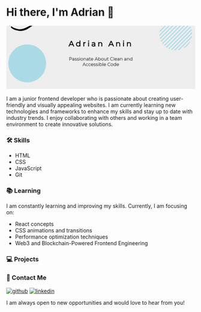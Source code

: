# Hi there, I'm Adrian 👋

![Crafting Beautiful and Responsive Web Interfaces](https://github.com/adriananin/adriananin/blob/main/banner.png)

I am a junior frontend developer who is passionate about creating user-friendly and visually appealing websites. I am currently learning new technologies and frameworks to enhance my skills and stay up to date with industry trends. I enjoy collaborating with others and working in a team environment to create innovative solutions.

### 🛠️ Skills 

* HTML
* CSS
* JavaScript
* Git

### 📚 Learning

I am constantly learning and improving my skills. Currently, I am focusing on:

* React concepts
* CSS animations and transitions
* Performance optimization techniques
* Web3 and Blockchain-Powered Frontend Engineering

### 💻 Projects


### 🤝 Contact Me

[<img src='https://cdn.jsdelivr.net/npm/simple-icons@3.0.1/icons/github.svg' alt='github' height='40'>](https://github.com/adriananin)  [<img src='https://cdn.jsdelivr.net/npm/simple-icons@3.0.1/icons/linkedin.svg' alt='linkedin' height='40'>](https://www.linkedin.com/in/https://www.linkedin.com/in/adriananin//)  

I am always open to new opportunities and would love to hear from you!
